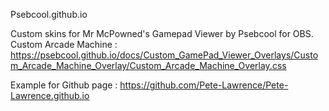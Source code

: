 Psebcool.github.io

Custom skins for Mr McPowned's Gamepad Viewer by Psebcool for OBS.
Custom Arcade Machine : https://psebcool.github.io/docs/Custom_GamePad_Viewer_Overlays/Custom_Arcade_Machine_Overlay/Custom_Arcade_Machine_Overlay.css

Example for Github page : https://github.com/Pete-Lawrence/Pete-Lawrence.github.io
